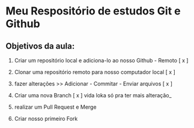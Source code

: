 # Meu Respositório de estudos Git e Github

## Objetivos da aula:

1. Criar um repositório local e adiciona-lo ao nosso Github - Remoto [ x ]

2. Clonar uma repositório remoto para nosso computador local [ x ]

3. fazer alterações >> Adicionar  - Commitar - Enviar arquivos [ x ]

4. Criar uma nova Branch [ x ] vida loka só pra ter mais alteração_

5. realizar um Pull Request e Merge

7. Criar nosso primeiro Fork